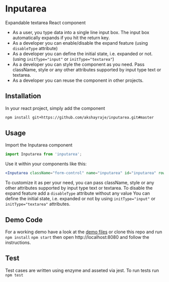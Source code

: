 # Inputarea
Expandable textarea React component

* As a user, you type data into a single line input box. The input box automatically expands if you hit the return key.
* As a developer you can enable/disable the expand feature (using `disableType` attribute)
* As a developer you can define the initial state, i.e. expanded or not. (using `initType="input"` or `initType="textarea"`)
* As a developer you can style the component as you need. Pass className, style or any other attributes supported by input type text or textarea.
* As a developer you can reuse the component in other projects.

## Installation

In your react project, simply add the component 

```sh
npm install git+https://github.com/akshayraje/inputarea.git#master
```

## Usage

Import the Inputarea component

```javascript
import Inputarea from 'inputarea';
```

Use it within your components like this:

```jsx
<Inputarea className="form-control" name="inputarea" id="inputarea" rows="3" placeholder="Input text here" />
```

To customize it as per your need, you can pass className, style or any other attributes supported by input type text or textarea.
To disable the expand feature add a `disableType` attribute without any value
You can define the initial state, i.e. expanded or not by using `initType="input"` or `initType="textarea"` attributes.

## Demo Code

For a working demo have a look at the [demo files](/demo) or clone this repo and run `npm install` `npm start` then open http://localhost:8080 and follow the instructions.

## Test

Test cases are written using enzyme and asseted via jest. To run tests run `npm test`  